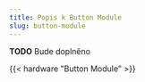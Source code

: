 ```yaml
---
title: Popis k Button Module
slug: button-module
---
```


**TODO** Bude doplněno

{{< hardware "Button Module" >}}
